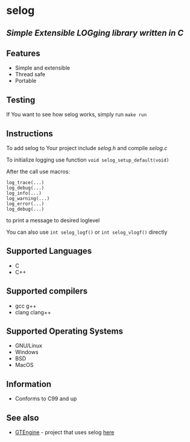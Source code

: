 # selog
## _Simple Extensible LOGging library written in C_

## Features
- Simple and extensible
- Thread safe
- Portable

## Testing
If You want to see how selog works, simply run `make run`

## Instructions
To add selog to Your project include _selog.h_ and compile _selog.c_

To initialize logging use function `void selog_setup_default(void)`

After the call use macros:
```
log_trace(...)
log_debug(...)
log_info(...)
log_warning(...)
log_error(...)
log_debug(...)
```
to print a message to desired loglevel

You can also use `int selog_logf()` or `int selog_vlogf()` directly

## Supported Languages
- C
- C++

## Supported compilers
- gcc	g++
- clang	clang++

## Supported Operating Systems
- GNU/Linux
- Windows
- BSD
- MacOS

## Information
- Conforms to C99 and up

## See also
- [GTEngine](https://github.com/michaelskyf/GTEngine) - project that uses selog [here](https://github.com/michaelskyf/GTEngine/tree/master/lib)
